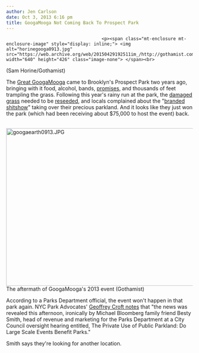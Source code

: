 ```yaml
---
author: Jen Carlson
date: Oct 3, 2013 6:16 pm
title: GoogaMooga Not Coming Back To Prospect Park
---
```


	
										<p><span class="mt-enclosure mt-enclosure-image" style="display: inline;"> <img alt="horinegooga0913.jpg" src="https://web.archive.org/web/20150429192511im_/http://gothamist.com/attachments/arts_jen/horinegooga0913.jpg" width="640" height="426" class="image-none"> </span><br>
<span class="photo_caption">(Sam Horine/Gothamist)</span></p>

<p>The <a href="https://web.archive.org/web/20150429192511/http://gothamist.com/tags/googamooga">Great GoogaMooga</a> came to Brooklyn&apos;s Prospect Park two years ago, bringing with it food, alcohol, bands, <a href="https://web.archive.org/web/20150429192511/http://gothamist.com/2013/05/16/googamooga.php">promises</a>, and thousands of feet trampling the grass. Following this year&apos;s rainy run at the park, the <a href="https://web.archive.org/web/20150429192511/http://gothamist.com/2013/05/22/great_googa_mooga.php#photo-1">damaged grass</a> needed to be <a href="https://web.archive.org/web/20150429192511/http://gothamist.com/2013/06/13/grass_damaged_during_googamooga_wil.php">reseeded</a>, and locals complained about the &quot;<a href="https://web.archive.org/web/20150429192511/http://gothamist.com/2013/05/18/ny_times_film_critic_still_hates_go.php">branded shitshow</a>&quot; taking over their precious parkland. And it looks like they just won the park (which had been receiving about $75,000 to host the event) back.</p>

<p><br>
<span class="mt-enclosure mt-enclosure-image" style="display: inline;"> <img alt="googaearth0913.JPG" src="https://web.archive.org/web/20150429192511im_/http://gothamist.com/attachments/arts_jen/googaearth0913.JPG" width="640" height="425" class="image-none"> </span><br>
<span class="photo_caption">The aftermath of GoogaMooga&apos;s 2013 event (Gothamist)</span></p>

<p>According to a Parks Department official, the event won&apos;t happen in that park again. NYC Park Advocates&apos; <a href="https://web.archive.org/web/20150429192511/http://awalkintheparknyc.blogspot.com/2013/10/googa-mooga-not-returning-to-prospect.html">Geoffrey Croft notes</a> that &quot;the news was revealed this afternoon, ironically by Michael Bloomberg family friend Besty Smith, head of revenue and marketing for the Parks Department at a City Council oversight hearing entitled, The Private Use of Public Parkland: Do Large Scale Events Benefit Parks.&quot;</p>

<p>Smith says they&apos;re looking for another location.</p>					
										
									
				